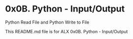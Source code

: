 # 0x0B. Python - Input/Output

Python Read File and Python Write to File

This README.md file is for ALX 0x0B. Python - Input/Output
